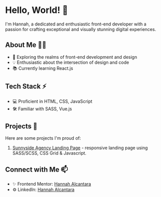 # Hello, World! 👋

I'm Hannah, a dedicated and enthusiastic front-end developer with a passion for crafting exceptional and visually stunning digital experiences.

## About Me 👩‍💻

- 🚀 Exploring the realms of front-end development and design
- 💡 Enthusiastic about the intersection of design and code
- 📚 Currently learning React.js

## Tech Stack ⚡

- 💻 Proficient in HTML, CSS, JavaScript
- 🛠️ Familiar with SASS, Vue.js

## Projects 🚀

Here are some projects I'm proud of:

1. [Sunnyside Agency Landing Page](https://github.com/hannah-alcantara/fm-sunnyside-agency-landing-page) - responsive landing page using SASS/SCSS, CSS Grid & Javascript.
<!--2. [Notification Page](link-to-project-2) - Brief description.
3. [Project Name 3](link-to-project-3) - Brief description.
-->

## Connect with Me 📫

- ✨ Frontend Mentor: [Hannah Alcantara](https://www.frontendmentor.io/profile/hannah-alcantara)
- ⚙️ LinkedIn: [Hannah Alcantara](https://www.linkedin.com/in/hannah-alcantara)
<!-- - 🌐 Portfolio: [Hannah Alcantara](https://hannah-alcantara.github.io/personal-portfolio/) -->
<!-- - 📫 Gmail: hannah.alcantara14@gmail.com-->
